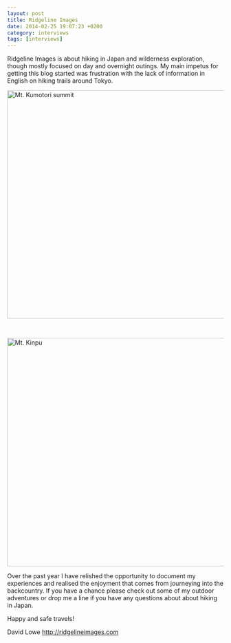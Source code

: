 ```yaml
---
layout: post
title: Ridgeline Images
date: 2014-02-25 19:07:23 +0200
category: interviews
tags: [interviews]
---
```

Ridgeline Images is about hiking in Japan and wilderness exploration, though mostly focused on day and overnight outings. My main impetus for getting this blog started was frustration with the lack of information in English on hiking trails around Tokyo.

<a href="http://www.flickr.com/photos/90204224@N07/12774208875/"><img src="http://farm4.staticflickr.com/3820/12774208875_f7f27871e4_c.jpg" width="800" height="530" alt="Mt. Kumotori summit"></a>
<!--more--><br>

<a href="http://www.flickr.com/photos/90204224@N07/12774655334/"><img src="http://farm4.staticflickr.com/3784/12774655334_ccc0ecd6ab_c.jpg" width="800" height="530" alt="Mt. Kinpu"></a>

Over the past year I have relished the opportunity to document my experiences and realised the enjoyment that comes from journeying into the backcountry. If you have a chance please check out some of my outdoor adventures or drop me a line if you have any questions about about hiking in Japan.
 
Happy and safe travels!
 
David Lowe
<a href="http://ridgelineimages.com" target="_blank">http://ridgelineimages.com</a>
